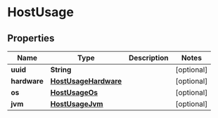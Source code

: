 

# HostUsage


## Properties

| Name | Type | Description | Notes |
|------------ | ------------- | ------------- | -------------|
|**uuid** | **String** |  |  [optional] |
|**hardware** | [**HostUsageHardware**](HostUsageHardware.md) |  |  [optional] |
|**os** | [**HostUsageOs**](HostUsageOs.md) |  |  [optional] |
|**jvm** | [**HostUsageJvm**](HostUsageJvm.md) |  |  [optional] |



